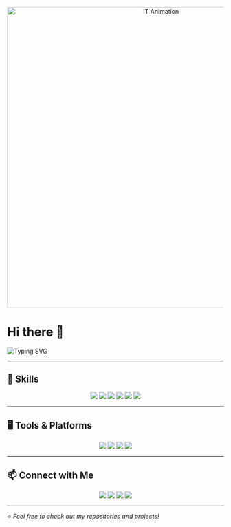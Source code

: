<p align="center">
  <img src="https://i.ibb.co/Ws4n4zD/it-coding-animation.gif" alt="IT Animation" width="700"/>
</p>

# Hi there 👋  

![Typing SVG](https://readme-typing-svg.herokuapp.com?font=Fira+Code&size=25&duration=3000&pause=1000&color=00C4FF&center=true&vCenter=true&width=500&lines=Undergraduate+IT+Student+at+SLIIT;Exploring+Web+Development;Always+Growing)

---

## 🚀 Skills
<p align="center">
  <img src="https://img.shields.io/badge/Java-007396?style=for-the-badge&logo=java&logoColor=white" />
  <img src="https://img.shields.io/badge/Python-3776AB?style=for-the-badge&logo=python&logoColor=white" />
  <img src="https://img.shields.io/badge/JavaScript-F7DF1E?style=for-the-badge&logo=javascript&logoColor=black" />
  <img src="https://img.shields.io/badge/HTML5-E34F26?style=for-the-badge&logo=html5&logoColor=white" />
  <img src="https://img.shields.io/badge/CSS3-1572B6?style=for-the-badge&logo=css3&logoColor=white" />
  <img src="https://img.shields.io/badge/MySQL-4479A1?style=for-the-badge&logo=mysql&logoColor=white" />
</p>

---

## 🖥️ Tools & Platforms
<p align="center">
  <img src="https://img.shields.io/badge/Eclipse-2C2255?style=for-the-badge&logo=eclipseide&logoColor=white" />
  <img src="https://img.shields.io/badge/VS%20Code-007ACC?style=for-the-badge&logo=visual-studio-code&logoColor=white" />
  <img src="https://img.shields.io/badge/Git-F05032?style=for-the-badge&logo=git&logoColor=white" />
  <img src="https://img.shields.io/badge/GitHub-181717?style=for-the-badge&logo=github&logoColor=white" />
</p>

---

## 📫 Connect with Me
<p align="center">
  <a href="https://wa.me/94755269992"><img src="https://img.shields.io/badge/WhatsApp-25D366?style=for-the-badge&logo=whatsapp&logoColor=white"></a>
  <a href="https://www.facebook.com/share/1JQ39nTK7V/"><img src="https://img.shields.io/badge/Facebook-1877F2?style=for-the-badge&logo=facebook&logoColor=white"></a>
  <a href="https://www.instagram.com/deneth_._kavinda?igsh=MTl4Ynk4ZTdzZmE1dQ=="><img src="https://img.shields.io/badge/Instagram-E4405F?style=for-the-badge&logo=instagram&logoColor=white"></a>
  <a href="mailto:denethkavinda822@email.com"><img src="https://img.shields.io/badge/Email-D14836?style=for-the-badge&logo=gmail&logoColor=white"></a>
</p>

---



⭐️ *Feel free to check out my repositories and projects!*
